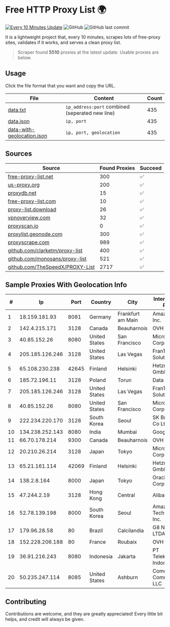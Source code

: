 
# Free HTTP Proxy List 🌍

[![Every 10 Minutes Update](https://github.com/mertguvencli/http-proxy-list/actions/workflows/main.yml/badge.svg?branch=main)](https://github.com/mertguvencli/http-proxy-list/actions/workflows/main.yml)
![GitHub](https://img.shields.io/github/license/mertguvencli/http-proxy-list)
![GitHub last commit](https://img.shields.io/github/last-commit/mertguvencli/http-proxy-list)

It is a lightweight project that, every 10 minutes, scrapes lots of free-proxy sites, validates if it works, and serves a clean proxy list.


> Scraper found **5510** proxies at the latest update. Usable proxies are below.

## Usage

Click the file format that you want and copy the URL.


|File|Content|Count|
|----|-------|-----|
|[data.txt](https://raw.githubusercontent.com/mertguvencli/http-proxy-list/main/proxy-list/data.txt)|`ip_address:port` combined (seperated new line)|435|
|[data.json](https://raw.githubusercontent.com/mertguvencli/http-proxy-list/main/proxy-list/data.json)|`ip, port`|435|
|[data-with-geolocation.json](https://raw.githubusercontent.com/mertguvencli/http-proxy-list/main/proxy-list/data-with-geolocation.json)|`ip, port, geolocation`|435|

## Sources

|Source|Found Proxies|Succeed|
|------|-------------|-------|
|[free-proxy-list.net](https://free-proxy-list.net)|300|✅|
|[us-proxy.org](https://www.us-proxy.org)|200|✅|
|[proxydb.net](http://proxydb.net)|15|✅|
|[free-proxy-list.com](https://free-proxy-list.com/?page=&port=&type%5B%5D=http&type%5B%5D=https&up_time=0&search=Search)|10|✅|
|[proxy-list.download](https://www.proxy-list.download/HTTP)|26|✅|
|[vpnoverview.com](https://vpnoverview.com/privacy/anonymous-browsing/free-proxy-servers)|32|✅|
|[proxyscan.io](https://www.proxyscan.io)|0|✅|
|[proxylist.geonode.com](https://proxylist.geonode.com/api/proxy-list?limit=300&page=1&sort_by=lastChecked&sort_type=desc&protocols=http,https)|300|✅|
|[proxyscrape.com](https://api.proxyscrape.com/v2/?request=displayproxies&protocol=http&timeout=10000&country=all&ssl=all&anonymity=all)|989|✅|
|[github.com/clarketm/proxy-list](https://raw.githubusercontent.com/clarketm/proxy-list/master/proxy-list-raw.txt)|400|✅|
|[github.com/monosans/proxy-list](https://raw.githubusercontent.com/monosans/proxy-list/main/proxies/http.txt)|521|✅|
|[github.com/TheSpeedX/PROXY-List](https://raw.githubusercontent.com/TheSpeedX/PROXY-List/master/http.txt)|2717|✅|


## Sample Proxies With Geolocation Info

|#|Ip|Port|Country|City|Internet Service Provider|
|-|--|----|-------|----|-------------------------|
|1|18.159.181.93|8081|Germany|Frankfurt am Main|Amazon.com, Inc.|
|2|142.4.215.171|3128|Canada|Beauharnois|OVH SAS|
|3|40.85.152.26|8080|United States|San Francisco|Microsoft Corporation|
|4|205.185.126.246|3128|United States|Las Vegas|FranTech Solutions|
|5|65.108.230.238|42645|Finland|Helsinki|Hetzner Online GmbH|
|6|185.72.196.11|3128|Poland|Torun|Data Space|
|7|205.185.126.246|3128|United States|Las Vegas|FranTech Solutions|
|8|40.85.152.26|8080|United States|San Francisco|Microsoft Corporation|
|9|222.234.220.170|3128|South Korea|Seoul|SK Broadband Co Ltd|
|10|134.238.252.143|8080|India|Mumbai|Google LLC|
|11|66.70.178.214|9300|Canada|Beauharnois|OVH SAS|
|12|20.210.26.214|3128|Japan|Tokyo|Microsoft Corporation|
|13|65.21.161.114|42069|Finland|Helsinki|Hetzner Online GmbH|
|14|138.2.8.164|8000|Japan|Tokyo|Oracle Corporation|
|15|47.244.2.19|3128|Hong Kong|Central|Alibaba.com LLC|
|16|52.78.139.198|8000|South Korea|Seoul|Amazon Technologies Inc.|
|17|179.96.28.58|80|Brazil|Calcilandia|G8 NETWORKS LTDA|
|18|152.228.206.188|80|France|Roubaix|OVH SAS|
|19|36.91.216.243|8080|Indonesia|Jakarta|PT Telekomunikasi Indonesia|
|20|50.235.247.114|8085|United States|Ashburn|Comcast Cable Communications, LLC|



## Contributing

Contributions are welcome, and they are greatly appreciated! Every
little bit helps, and credit will always be given.

